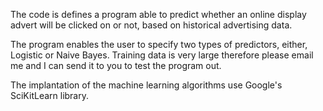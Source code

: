 The code is defines a program able to predict whether an online display advert will be clicked on or not, based on historical advertising data. 

The program enables the user to specify two types of predictors, either, Logistic or Naive Bayes. Training data is very large therefore please email me and I can send it to you to test the program out. 

The implantation of the machine learning algorithms use Google's SciKitLearn library.

